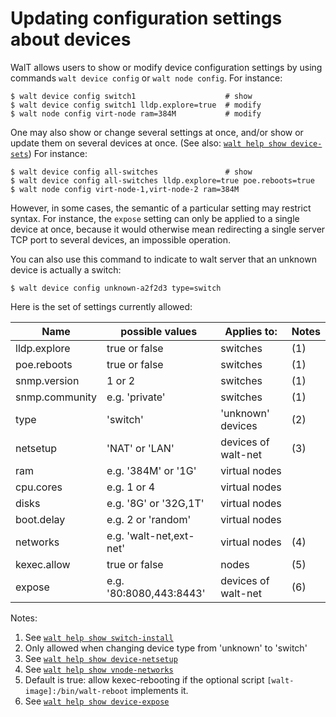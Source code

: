 
# Updating configuration settings about devices

WalT allows users to show or modify device configuration settings by using commands `walt device config` or `walt node config`.
For instance:
```
$ walt device config switch1                    # show
$ walt device config switch1 lldp.explore=true  # modify
$ walt node config virt-node ram=384M           # modify
```

One may also show or change several settings at once, and/or show or update them on several devices at once. (See also: [`walt help show device-sets`](device-sets.md))
For instance:
```
$ walt device config all-switches               # show
$ walt device config all-switches lldp.explore=true poe.reboots=true
$ walt node config virt-node-1,virt-node-2 ram=384M
```

However, in some cases, the semantic of a particular setting may restrict syntax.
For instance, the `expose` setting can only be applied to a single device at once,
because it would otherwise mean redirecting a single server TCP port to several devices,
an impossible operation.

You can also use this command to indicate to walt server that an unknown device is actually a switch:
```
$ walt device config unknown-a2f2d3 type=switch
```

Here is the set of settings currently allowed:

| Name           | possible values         | Applies to:         | Notes |
|----------------|-------------------------|---------------------|-------|
| lldp.explore   | true or false           | switches            | (1)   |
| poe.reboots    | true or false           | switches            | (1)   |
| snmp.version   | 1 or 2                  | switches            | (1)   |
| snmp.community | e.g. 'private'          | switches            | (1)   |
| type           | 'switch'                | 'unknown' devices   | (2)   |
| netsetup       | 'NAT' or 'LAN'          | devices of walt-net | (3)   |
| ram            | e.g. '384M' or '1G'     | virtual nodes       |       |
| cpu.cores      | e.g. 1 or 4             | virtual nodes       |       |
| disks          | e.g. '8G' or '32G,1T'   | virtual nodes       |       |
| boot.delay     | e.g. 2 or 'random'      | virtual nodes       |       |
| networks       | e.g. 'walt-net,ext-net' | virtual nodes       | (4)   |
| kexec.allow    | true or false           | nodes               | (5)   |
| expose         | e.g. '80:8080,443:8443' | devices of walt-net | (6)   |

Notes:
1. See [`walt help show switch-install`](switch-install.md)
2. Only allowed when changing device type from 'unknown' to 'switch'
3. See [`walt help show device-netsetup`](device-netsetup.md)
4. See [`walt help show vnode-networks`](vnode-networks.md)
5. Default is true: allow kexec-rebooting if the optional script `[walt-image]:/bin/walt-reboot` implements it.
6. See [`walt help show device-expose`](device-expose.md)
